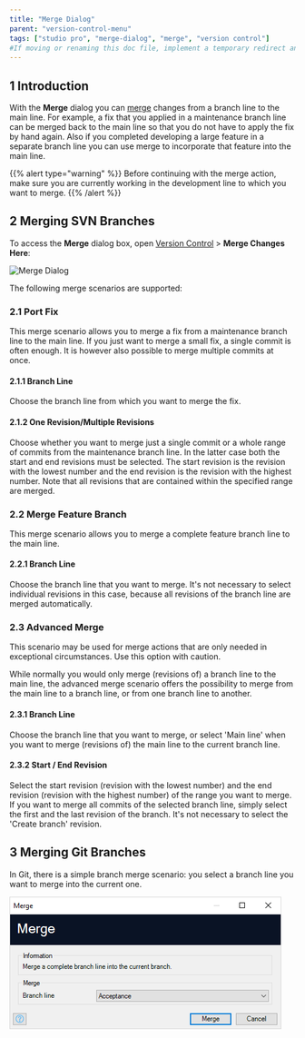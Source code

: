 ```yaml
---
title: "Merge Dialog"
parent: "version-control-menu"
tags: ["studio pro", "merge-dialog", "merge", "version control"]
#If moving or renaming this doc file, implement a temporary redirect and let the respective team know they should update the URL in the product. See Mapping to Products for more details.
---
```


## 1 Introduction

With the **Merge** dialog you can [merge](version-control#merge) changes from a branch line to the main line. For example, a fix that you applied in a maintenance branch line can be merged back to the main line so that you do not have to apply the fix by hand again. Also if you completed developing a large feature in a separate branch line you can use merge to incorporate that feature into the main line.

{{% alert type="warning" %}}
Before continuing with the merge action, make sure you are currently working in the development line to which you want to merge.
{{% /alert %}} 

## 2 Merging SVN Branches

To access the **Merge** dialog box, open [Version Control](version-control-menu) > **Merge Changes Here**:

![Merge Dialog](attachments/merge-dialog/merge-dialog.png)

The following merge scenarios are supported:

### 2.1 Port Fix

This merge scenario allows you to merge a fix from a maintenance branch line to the main line. If you just want to merge a small fix, a single commit is often enough. It is however also possible to merge multiple commits at once.

#### 2.1.1 Branch Line

Choose the branch line from which you want to merge the fix.

#### 2.1.2 One Revision/Multiple Revisions

Choose whether you want to merge just a single commit or a whole range of commits from the maintenance branch line. In the latter case both the start and end revisions must be selected. The start revision is the revision with the lowest number and the end revision is the revision with the highest number. Note that all revisions that are contained within the specified range are merged.

### 2.2 Merge Feature Branch

This merge scenario allows you to merge a complete feature branch line to the main line.

#### 2.2.1 Branch Line

Choose the branch line that you want to merge. It's not necessary to select individual revisions in this case, because all revisions of the branch line are merged automatically.

### 2.3 Advanced Merge

This scenario may be used for merge actions that are only needed in exceptional circumstances. Use this option with caution.

While normally you would only merge (revisions of) a branch line to the main line, the advanced merge scenario offers the possibility to merge from the main line to a branch line, or from one branch line to another.

#### 2.3.1 Branch Line

Choose the branch line that you want to merge, or select 'Main line' when you want to merge (revisions of) the main line to the current branch line.

#### 2.3.2 Start / End Revision

Select the start revision (revision with the lowest number) and the end revision (revision with the highest number) of the range you want to merge. If you want to merge all commits of the selected branch line, simply select the first and the last revision of the branch. It's not necessary to select the 'Create branch' revision.

## 3 Merging Git Branches

In Git, there is a simple branch merge scenario: you select a branch line you want to merge into the current one.

![Merge Dialog for Git](attachments/merge-dialog/merge-dialog-git.png)

